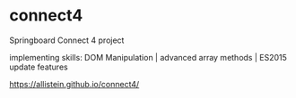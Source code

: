 # connect4
Springboard Connect 4 project

implementing skills: DOM Manipulation | advanced array methods | ES2015 update features

https://allistein.github.io/connect4/
